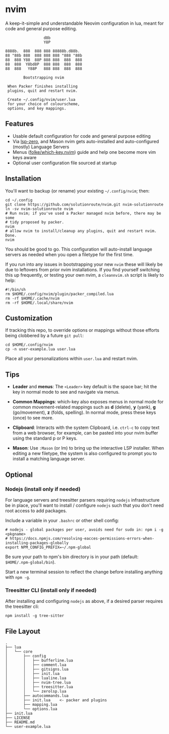 # nvim

A keep-it-simple and understandable Neovim configuration in lua, meant for code
and general purpose editing.


                     d8b
                     Y8P

    8888b.  888  888 888 88888b.d88b.
    88 "88b 888  888 888 888 "888 "88b
    88  888 Y88  88P 888 888  888  888
    88  888  Y8bd8P  888 888  888  888
    88  888   Y88P   888 888  888  888

            Bootstrapping nvim

     When Packer finishes installing
     plugins, quit and restart nvim.

     Create ~/.config/nvim/user.lua
     for your choice of colourscheme,
     options, and key mappings.

## Features

- Usable default configuration for code and general purpose editing
- Via [lsp-zero](https://github.com/VonHeikemen/lsp-zero.nvim), and Mason nvim
  gets auto-installed and auto-configured (mostly) Language Servers 
- Menus ([folke/which-key.nvim](https://github.com/folke/which-key.nvim)) guide
  and help one become more vim keys aware
- Optional user configuration file sourced at startup

## Installation

You'll want to backup (or rename) your existing `~/.config/nvim`; then:

    cd ~/.config
    git clone https://github.com/solutionroute/nvim.git nvim-solutionroute
    ln -sv nvim-solutionroute nvim
    # Run nvim; if you've used a Packer managed nvim before, there may be some
    # tidy proposed by packer.
    nvim 
    # allow nvim to install/cleanup any plugins, quit and restart nvim. Done.
    nvim

You should be good to go. This configuration will auto-install language servers
as needed when you open a filetype for the first time.

If you run into any issues in bootstrapping your new `nvim` these will likely
be due to leftovers from prior nvim installations. If you find yourself
switching this up frequently, or testing your own nvim, a `cleannvim.sh` script
is likely to help:

    #!/bin/sh
    rm $HOME/.config/nvim/plugin/packer_compiled.lua
    rm -rf $HOME/.cache/nvim
    rm -rf $HOME/.local/share/nvim

## Customization

If tracking this repo, to override options or mappings without those efforts
being clobbered by a future `git pull`:

    cd $HOME/.config/nvim
    cp -n user-example.lua user.lua

Place all your personalizations within `user.lua` and restart nvim.

## Tips

- **Leader** and **menus**: The `<Leader>` key default is the space bar; hit
  the <Leader> key in normal mode to see and navigate via menus.

- **Common Mappings**: which-key also exposes menus in normal mode for common
  movement-related mappings such as **d** (delete), **y** (yank), **g**
  (go/movement), **z** (folds, spelling). In normal mode, press these keys
  (once) to see more.

- **Clipboard**: Interacts with the system Clipboard, i.e. `ctrl-c` to copy
  text from a web browser, for example, can be pasted into your nvim buffer
  using the standard p or P keys.

- **Mason**: Use `:Mason` (or <Leader>lm) to bring up the interactive LSP
  installer. When editing a new filetype, the system is also configured to
  prompt you to install a matching language server.

## Optional

### Nodejs (install only if needed)

For language servers and treesitter parsers requiring `nodejs` infrastructure
be in place, you'll want to install / configure `nodejs` such that you don't
need root access to add packages.

Include a variable in your `.bashrc` or other shell config:

    # nodejs - global packages per user, avoids need for sudo in: npm i -g <pkgname>
    # https://docs.npmjs.com/resolving-eacces-permissions-errors-when-installing-packages-globally
    export NPM_CONFIG_PREFIX=~/.npm-global

Be sure your path to npm's bin directory is in your path (default:
`$HOME/.npm-global/bin`).

Start a new terminal session to reflect the change before installing anything with `npm -g`.

### Treesitter CLI (install only if needed)

After installing and configuring `nodejs` as above, if a desired parser
requires the treesitter cli:

    npm install -g tree-sitter

## File Layout
    .
    ├── lua
    │   └── core
    │       ├── config
    │       │   ├── bufferline.lua
    │       │   ├── comment.lua
    │       │   ├── gitsigns.lua
    │       │   ├── init.lua
    │       │   ├── lualine.lua
    │       │   ├── nvim-tree.lua
    │       │   ├── treesitter.lua
    │       │   └── zerolsp.lua
    │       ├── autocommands.lua
    │       ├── init.lua    <- packer and plugins
    │       ├── mapping.lua
    │       └── options.lua
    ├── init.lua
    ├── LICENSE
    ├── README.md
    └── user-example.lua

